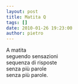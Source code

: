 ```yaml
---
layout: post
title: Matita Q
tags: []
date: 2010-01-26 19:23:00
author: pietro
---
```

A matita<br/>seguendo sensazioni<br/>sequenza di risposte<br/>senza più parole<br/>senza più parole.
